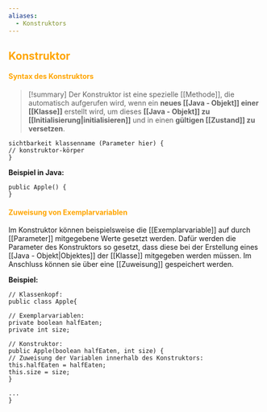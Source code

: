 ```yaml
---
aliases:
  - Konstruktors
---
```

## <font color = "orange">Konstruktor</font>
#### <font color="orange"> Syntax des Konstruktors </font>

> [!summary]
> Der Konstruktor ist eine spezielle [[Methode]], die automatisch aufgerufen wird, wenn ein **neues [[Java - Objekt]] einer [[Klasse]]** erstellt wird, um dieses **[[Java - Objekt]] zu [[Initialisierung|initialisieren]]** und in einen **gültigen [[Zustand]] zu versetzen**.

```
sichtbarkeit klassenname (Parameter hier) {
// konstruktor-körper
}
```

**Beispiel in Java:**
```
public Apple() {
}
```

#### <font color = "orange"> Zuweisung von Exemplarvariablen</font>
Im Konstruktor können beispielsweise die [[Exemplarvariable]] auf durch [[Parameter]] mitgegebene Werte gesetzt werden. 
Dafür werden die Parameter des Konstruktors so gesetzt, dass diese bei der Erstellung eines [[Java - Objekt|Objektes]] der [[Klasse]] mitgegeben werden müssen. Im Anschluss können sie über eine [[Zuweisung]] gespeichert werden.

**Beispiel:**
```
// Klassenkopf:
public class Apple{

// Exemplarvariablen:
private boolean halfEaten;
private int size;

// Konstruktor:
public Apple(boolean halfEaten, int size) {
// Zuweisung der Variablen innerhalb des Konstruktors:
this.halfEaten = halfEaten;
this.size = size;
}

...
}
```